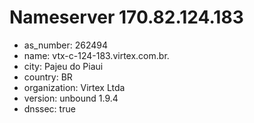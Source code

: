 # Nameserver 170.82.124.183

* as_number: 262494
* name: vtx-c-124-183.virtex.com.br.
* city: Pajeu do Piaui
* country: BR
* organization: Virtex Ltda
* version: unbound 1.9.4
* dnssec: true
